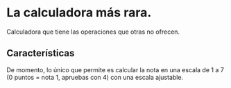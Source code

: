 # La calculadora más rara.
Calculadora que tiene las operaciones que otras no ofrecen.

## Características

De momento, lo único que permite es calcular la nota en una escala de 1 a 7 (0 puntos = nota 1, apruebas con 4) con una escala ajustable.
